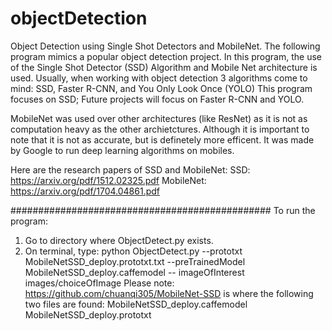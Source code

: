 # objectDetection
Object Detection using Single Shot Detectors and MobileNet.
The following program mimics a popular object detection project. 
In this program, the use of the Single Shot Detector (SSD) Algorithm and Mobile Net architecture is used.
Usually, when working with object detection 3 algorithms come to mind: SSD, Faster R-CNN, and You Only Look Once (YOLO)
This program focuses on SSD; Future projects will focus on Faster R-CNN and YOLO. 

MobileNet was used over other architectures (like ResNet) as it is not as computation heavy as the other archietctures. Although it is important to note that it is not as accurate, but is definetely more efficent. It was made by Google to run deep learning algorithms on mobiles. 

Here are the research papers of SSD and MobileNet:
SSD: https://arxiv.org/pdf/1512.02325.pdf
MobileNet: https://arxiv.org/pdf/1704.04861.pdf

###############################################
To run the program:
1. Go to directory where ObjectDetect.py exists.
2. On terminal, type:
      python ObjectDetect.py --prototxt MobileNetSSD_deploy.prototxt.txt --preTrainedModel MobileNetSSD_deploy.caffemodel --         imageOfInterest images/choiceOfImage
Please note: 
https://github.com/chuanqi305/MobileNet-SSD is where the following two files are found:
MobileNetSSD_deploy.caffemodel
MobileNetSSD_deploy.prototxt
